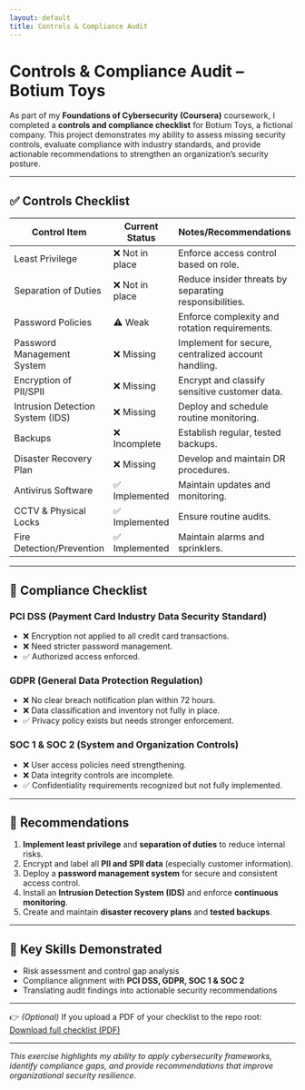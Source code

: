 ```yaml
---
layout: default
title: Controls & Compliance Audit
---
```


# Controls & Compliance Audit – Botium Toys  

As part of my **Foundations of Cybersecurity (Coursera)** coursework, I completed a **controls and compliance checklist** for Botium Toys, a fictional company. This project demonstrates my ability to assess missing security controls, evaluate compliance with industry standards, and provide actionable recommendations to strengthen an organization’s security posture.  

---

## ✅ Controls Checklist  

| Control Item                                | Current Status | Notes/Recommendations |
|---------------------------------------------|----------------|------------------------|
| Least Privilege                             | ❌ Not in place | Enforce access control based on role. |
| Separation of Duties                        | ❌ Not in place | Reduce insider threats by separating responsibilities. |
| Password Policies                           | ⚠️ Weak        | Enforce complexity and rotation requirements. |
| Password Management System                  | ❌ Missing      | Implement for secure, centralized account handling. |
| Encryption of PII/SPII                      | ❌ Missing      | Encrypt and classify sensitive customer data. |
| Intrusion Detection System (IDS)            | ❌ Missing      | Deploy and schedule routine monitoring. |
| Backups                                     | ❌ Incomplete   | Establish regular, tested backups. |
| Disaster Recovery Plan                      | ❌ Missing      | Develop and maintain DR procedures. |
| Antivirus Software                          | ✅ Implemented  | Maintain updates and monitoring. |
| CCTV & Physical Locks                       | ✅ Implemented  | Ensure routine audits. |
| Fire Detection/Prevention                   | ✅ Implemented  | Maintain alarms and sprinklers. |

---

## 📜 Compliance Checklist  

### PCI DSS (Payment Card Industry Data Security Standard)  
- ❌ Encryption not applied to all credit card transactions.  
- ❌ Need stricter password management.  
- ✅ Authorized access enforced.  

### GDPR (General Data Protection Regulation)  
- ❌ No clear breach notification plan within 72 hours.  
- ❌ Data classification and inventory not fully in place.  
- ✅ Privacy policy exists but needs stronger enforcement.  

### SOC 1 & SOC 2 (System and Organization Controls)  
- ❌ User access policies need strengthening.  
- ❌ Data integrity controls are incomplete.  
- ✅ Confidentiality requirements recognized but not fully implemented.  

---

## 📝 Recommendations  

1. **Implement least privilege** and **separation of duties** to reduce internal risks.  
2. Encrypt and label all **PII and SPII data** (especially customer information).  
3. Deploy a **password management system** for secure and consistent access control.  
4. Install an **Intrusion Detection System (IDS)** and enforce **continuous monitoring**.  
5. Create and maintain **disaster recovery plans** and **tested backups**.  

---

## 🎯 Key Skills Demonstrated  
- Risk assessment and control gap analysis  
- Compliance alignment with **PCI DSS, GDPR, SOC 1 & SOC 2**  
- Translating audit findings into actionable security recommendations  

---

👉 *(Optional)* If you upload a PDF of your checklist to the repo root:  
[Download full checklist (PDF)](/Controls-Compliance-Checklist.pdf)

---

*This exercise highlights my ability to apply cybersecurity frameworks, identify compliance gaps, and provide recommendations that improve organizational security resilience.*  
